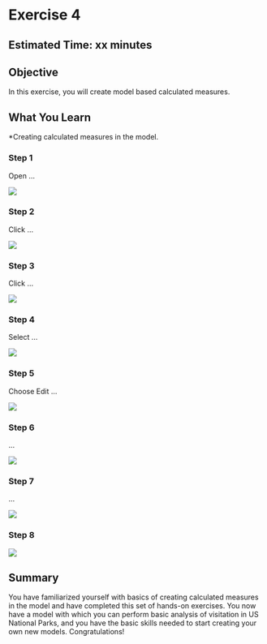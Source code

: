 # Exercise 4


## Estimated Time: xx minutes

## Objective

In this exercise, you will create model based calculated measures.


## What You Learn

*Creating calculated measures in the model.



### Step 1


Open …

![][image-1]
### Step 2


Click …

![][image-2]
### Step 3


Click …

![][image-3]
### Step 4


Select …

![][image-4]
### Step 5


Choose Edit  …

![][image-5]
### Step 6


…

![][image-6]
### Step 7


…

![][image-7]
### Step 8




![][image-8]


## Summary

You have familiarized yourself with basics of creating calculated measures in the model and have completed this set of hands-on exercises.  You now have a model with which you can perform basic analysis of visitation in US National Parks, and you have the basic skills needed to start creating your own new models.  Congratulations!










[image-1]:    https://github.com/SAP-samples/teched2020-ANA261/raw/main/exercises/ex4/images/Ex4.01.png
[image-2]:    https://github.com/SAP-samples/teched2020-ANA261/raw/main/exercises/ex4/images/Ex4.02.png
[image-3]:    https://github.com/SAP-samples/teched2020-ANA261/raw/main/exercises/ex4/images/Ex4.03.png
[image-4]:    https://github.com/SAP-samples/teched2020-ANA261/raw/main/exercises/ex4/images/Ex4.04.png
[image-5]:    https://github.com/SAP-samples/teched2020-ANA261/raw/main/exercises/ex4/images/Ex4.05.png
[image-6]:    https://github.com/SAP-samples/teched2020-ANA261/raw/main/exercises/ex4/images/Ex4.06.png
[image-7]:    https://github.com/SAP-samples/teched2020-ANA261/raw/main/exercises/ex4/images/Ex4.07.png
[image-8]:    https://github.com/SAP-samples/teched2020-ANA261/raw/main/exercises/ex4/images/Ex4.08.png

